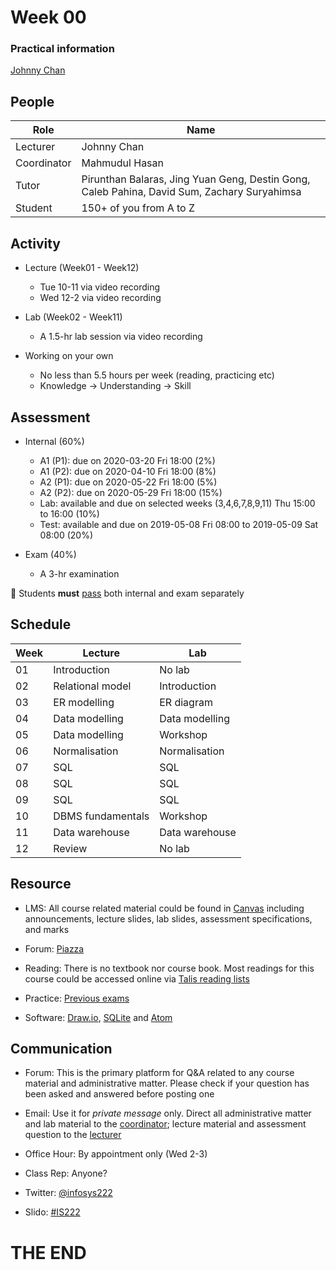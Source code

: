 # <i class="fas fa-database"></i> Week 00
### Practical information
[<i class="fab fa-creative-commons"></i>](https://creativecommons.org/licenses/by/4.0/) [Johnny Chan](mailto:jh.chan@auckland.ac.nz)



## <i class="fas fa-users"></i> People
Role | Name
--- | ---
Lecturer | Johnny Chan [<i class="far fa-envelope fa-pull-right"></i>](mailto:jh.chan@auckland.ac.nz)
Coordinator | Mahmudul Hasan [<i class="far fa-envelope fa-pull-right"></i>](mailto:mahmudul.hasan@auckland.ac.nz)
Tutor | Pirunthan Balaras, Jing Yuan Geng,  Destin Gong, Caleb Pahina, David Sum, Zachary Suryahimsa
Student | 150+ of you from A to Z



## <i class="fas fa-road"></i> Activity
- Lecture (Week01 - Week12)
	- Tue 10-11 via video recording
	- Wed 12-2 via video recording

- Lab (Week02 - Week11)
	- A 1.5-hr lab session via video recording

- Working on your own
	- No less than 5.5 hours per week (reading, practicing etc)
	- Knowledge → Understanding → Skill



## <i class="fas fa-list-ol"></i> Assessment
- Internal (60%)
	- A1 (P1): due on 2020-03-20 Fri 18:00 (2%)
	- A1 (P2): due on 2020-04-10 Fri 18:00 (8%)
	- A2 (P1): due on 2020-05-22 Fri 18:00 (5%)
	- A2 (P2): due on 2020-05-29 Fri 18:00 (15%)
	- Lab: available and due on selected weeks (3,4,6,7,8,9,11) Thu 15:00 to 16:00 (10%)
	- Test: available and due on 2019-05-08 Fri 08:00 to 2019-05-09 Sat 08:00 (20%)

- Exam (40%)
	- A 3-hr examination

📢 Students __must__ [pass](https://uoa.custhelp.com/app/answers/detail/a_id/2748/~/marking-schemes-or-grade-scales-at-the-university-of-auckland) both internal and exam separately



## <i class="fas fa-calendar-alt"></i> Schedule
Week | Lecture | Lab
--- | --- | ---
01 | Introduction | No lab
02 | Relational model | Introduction
03 | ER modelling | ER diagram
04 | Data modelling | Data modelling
05 | Data modelling | Workshop
06 | Normalisation | Normalisation
07 | SQL | SQL
08 | SQL | SQL
09 | SQL | SQL
10 | DBMS fundamentals | Workshop
11 | Data warehouse | Data warehouse
12 | Review | No lab



## <i class="fas fa-wrench"></i> Resource
- LMS: All course related material could be found in [Canvas](https://canvas.auckland.ac.nz/courses/46930) including announcements, lecture slides, lab slides, assessment specifications, and marks

- Forum: [Piazza](https://piazza.com/aucklanduni.ac.nz/semester12020/infosys222/)

- Reading: There is no textbook nor course book. Most readings for this course could be accessed online via [Talis reading lists](https://rl.talis.com/3/auckland/lists/C446B905-A7A4-CC2E-20C9-E8F0C0B4DD33.html)

- Practice: [Previous exams](https://www.library.auckland.ac.nz/search/INFOSYS%20222#uoa-lib-ms-exams)

- Software: [Draw.io](https://www.draw.io), [SQLite](http://sqlite.org/) and [Atom](https://atom.io/)



## <i class="fas fa-phone-volume"></i> Communication
- Forum: This is the primary platform for Q&A related to any course material and administrative matter. Please check if your question has been asked and answered before posting one

- Email: Use it for _private message_ only. Direct all administrative matter and lab material to the [coordinator](mailto:mahmudul.hasan@auckland.ac.nz); lecture material and assessment question to the [lecturer](mailto:jh.chan@auckland.ac.nz)

- Office Hour: By appointment only (Wed 2-3)

- Class Rep: Anyone?

- Twitter: [@infosys222](https://twitter.com/infosys222)

- Slido: [#IS222](https://app.sli.do/event/k9ehihkn/)



# THE END
<canvas width=400 height=400 class="anything">
<!--
{
  "initialize": "function(container) {
	var width = container.width,
	    height = container.height;
	var projection = d3.geo.orthographic()
	    .translate([width / 2, height / 2])
	    .scale(width / 2 - 20)
	    .clipAngle(90)
	    .precision(0.6);

	var c = container.getContext('2d');

	var path = d3.geo.path()
	    .projection(projection)
	    .context(c);

	var title = container.parentElement.querySelector('.country');
	queue()
	    .defer(d3.json, '../asset/globe/world-110m.json')
	    .defer(d3.tsv, '../asset/globe/world-country-names.tsv')
	    .await(ready);

	function ready(error, world, names) {
	  if (error) throw error;

	  var globe = {type: 'Sphere'},
	      land = topojson.feature(world, world.objects.land),
	      countries = topojson.feature(world, world.objects.countries).features,
	      borders = topojson.mesh(world, world.objects.countries, function(a, b) { return a !== b; }),
	      i = -1,
	      n = countries.length;

	  countries = countries.filter(function(d) {
	    return names.some(function(n) {
	      if (d.id == n.id) return d.name = n.name;
	    });
	  }).sort(function(a, b) {
	    return a.name.localeCompare(b.name);
	  });

	  (function transition() {
	    d3.transition()
	        .duration(1250)
	        .each('start', function() {
			while ( !countries[i = (i + 1) % n] ) {};			
			title.innerHTML = (countries[i].name);
	        })
	        .tween('rotate', function() {
	          var p = d3.geo.centroid(countries[i]),
	              r = d3.interpolate(projection.rotate(), [-p[0], -p[1]]);
	          return function(t) {
	            projection.rotate(r(t));
	            c.clearRect(0, 0, width, height);
	            c.fillStyle = '#fff', c.lineWidth = 2, c.beginPath(), path(globe), c.fill();
	            c.fillStyle = '#42affa', c.beginPath(), path(land), c.fill();
	            c.fillStyle = '#f00', c.beginPath(), path(countries[i]), c.fill();
	            c.strokeStyle = '#ccc', c.lineWidth = .5, c.beginPath(), path(borders), c.stroke();
	            c.strokeStyle = '#ccc', c.lineWidth = 2, c.beginPath(), path(globe), c.stroke();
	          };
	        })
	      .transition()
	        .each('end', transition);
	  })();
	}

	d3.select(self.frameElement).style('height', height + 'px');

    }"
}
-->
</canvas>

Database is awesome in <span class="country">everywhere</span>!

[<i class="fas fa-print"></i>](?print-pdf#)
